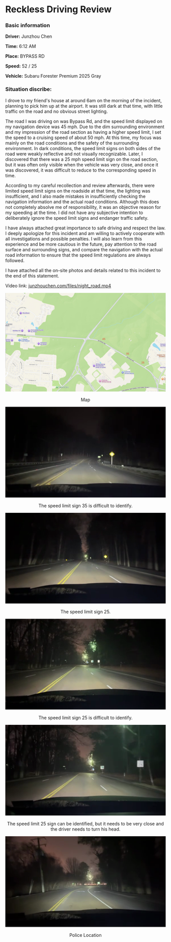 # Reckless Driving Review

### Basic information 

**Driver:** Junzhou Chen

**Time:** 6:12 AM

**Place:** BYPASS RD

**Speed:** 52 / 25

**Vehicle:** Subaru Forester Premium 2025 Gray

### Situation discribe:

I drove to my friend's house at around 6am on the morning of the incident, planning to pick him up at the airport. It was still dark at that time, with little traffic on the road and no obvious street lighting.

The road I was driving on was Bypass Rd, and the speed limit displayed on my navigation device was 45 mph. Due to the dim surrounding environment and my impression of the road section as having a higher speed limit, I set the speed to a cruising speed of about 50 mph. At this time, my focus was mainly on the road conditions and the safety of the surrounding environment. In dark conditions, the speed limit signs on both sides of the road were weakly reflective and not visually recognizable. Later, I discovered that there was a 25 mph speed limit sign on the road section, but it was often only visible when the vehicle was very close, and once it was discovered, it was difficult to reduce to the corresponding speed in time.

According to my careful recollection and review afterwards, there were limited speed limit signs on the roadside at that time, the lighting was insufficient, and I also made mistakes in insufficiently checking the navigation information and the actual road conditions. Although this does not completely absolve me of responsibility, it was an objective reason for my speeding at the time. I did not have any subjective intention to deliberately ignore the speed limit signs and endanger traffic safety.

I have always attached great importance to safe driving and respect the law. I deeply apologize for this incident and am willing to actively cooperate with all investigations and possible penalties. I will also learn from this experience and be more cautious in the future, pay attention to the road surface and surrounding signs, and compare the navigation with the actual road information to ensure that the speed limit regulations are always followed.

I have attached all the on-site photos and details related to this incident to the end of this statement.

Video link: [junzhouchen.com/files/night_road.mp4](https://junzhouchen.com/files/night_road.mp4)

![map](./assets/map.png)

<center>Map</center>

![35_sign](./assets/35_sign.png)

<center>The speed limit sign 35 is difficult to identify.</center>

![25_Notice](./assets/25_Notice.png)

<center>The speed limit sign 25.</center>

![25sign](./assets/25_sign.png)

<center>The speed limit sign 25 is difficult to identify.</center>

![25close](./assets/25_sign_clo.png)

<center>The speed limit 25 sign can be identified, but it needs to be very close and the driver needs to turn his head.</center>

![police](./assets/police.png)

<center>Police Location</center>
